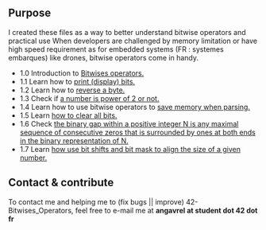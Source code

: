 ## Purpose
I created these files as a way to better understand bitwise operators and practical use
When developers are challenged by memory limitation or have high speed requirement as for
embedded systems (FR : systemes embarques) like drones, bitwise operators come in handy.

* 1.0 Introduction to <a href ="https://github.com/agavrel/42-Bitwise_Operators/blob/master/1.0_introduction.c">Bitwises operators.</a>
* 1.1 Learn how to <a href ="https://github.com/agavrel/42-Bitwise_Operators/blob/master/1.1_printing_bits.c">print (display) bits.</a>
* 1.2 Learn how to <a href ="https://github.com/agavrel/42-Bitwise_Operators/blob/master/1.2_reverse_bits.c">reverse a byte.</a>
* 1.3 Check if <a href ="https://github.com/agavrel/42-Bitwise_Operators/blob/master/1.3_is_power_of_2.c">a number is power of 2 or not.</a>
* 1.4 Learn how to use bitwise operators to <a href ="https://github.com/agavrel/42-Projects/blob/master/ft_ls/srcs/parsing.c">save memory when parsing.</a>
* 1.5 Learn <a href ="https://github.com/agavrel/42-Bitwise_Operators/blob/master/1.5_clear_all_bits.c">how to clear all bits.</a>
* 1.6 Check <a href ="https://github.com/agavrel/42-Bitwise_Operators/blob/master/1.6_binary_gap.c">the binary gap within a positive integer N is any maximal sequence of consecutive zeros that is surrounded by ones at both ends in the binary representation of N.</a>
* 1.7 Learn <a href ="https://github.com/agavrel/42-Bitwise_Operators/blob/master/1.7_align_size.c">how use bit shifts and bit mask to align the size of a given number.</a>

## Contact & contribute
To contact me and helping me to (fix bugs || improve) 42-Bitwises_Operators, feel free to e-mail me at **angavrel at student dot 42 dot fr**
